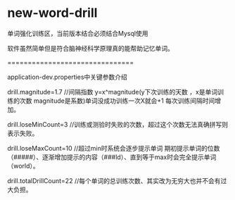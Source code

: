 # new-word-drill

单词强化训练区，当前版本结合必须结合Mysql使用

软件虽然简单但是符合脑神经科学原理真的能帮助记忆单词。

===============================

application-dev.properties中关键参数介绍

drill.magnitude=1.7 //间隔指数 y=x^magnitude(y下次训练的天数 ，x是单词训练的次数 magnitude是系数)单词没成功训练一次X就会+1 每次训练间隔时间增加。

drill.loseMinCount=3 //训练或测验时失败的次数，超过这个次数无法真确拼写则表示失败。

drill.loseMaxCount=10 //超过min时系统会逐步提示单词 期初提示单词的位数（#####）、逐渐增加提示的内容（###ld）、直到等于max时会完全提示单词（world）。

drill.totalDrillCount=22 //每个单词的总训练次数、其实改为无穷大也并不会有过大负担。
